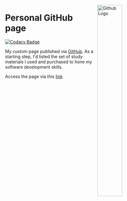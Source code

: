 <img src="https://github.githubassets.com/images/modules/logos_page/Octocat.png"
     alt="Github Logo"
     style="float: right; margin-left: 10px;" 
     height="40%"
     width="40%"
     align="right"/>

# Personal GitHub page

[![Codacy Badge](https://api.codacy.com/project/badge/Grade/8026103669a943a8af96fd565a3250e7)](https://www.codacy.com/app/Vignesh-Durairaj/Vignesh-Durairaj.github.io?utm_source=github.com&amp;utm_medium=referral&amp;utm_content=Vignesh-Durairaj/Vignesh-Durairaj.github.io&amp;utm_campaign=Badge_Grade)

My custom page published via [GitHub](https://github.io). As a starting step, I'd listed the set of study materials I used and purchased to hone my software development skills.

Access the page via this [link](https://vignesh-durairaj.github.io/)
